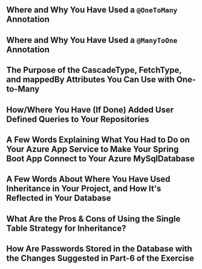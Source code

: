## Where and Why You Have Used a `@OneToMany` Annotation

## Where and Why You Have Used a `@ManyToOne` Annotation

## The Purpose of the CascadeType, FetchType, and mappedBy Attributes You Can Use with One-to-Many

## How/Where You Have (If Done) Added User Defined Queries to Your Repositories

## A Few Words Explaining What You Had to Do on Your Azure App Service to Make Your Spring Boot App Connect to Your Azure MySqlDatabase

## A Few Words About Where You Have Used Inheritance in Your Project, and How It's Reflected in Your Database

## What Are the Pros & Cons of Using the Single Table Strategy for Inheritance?

## How Are Passwords Stored in the Database with the Changes Suggested in Part-6 of the Exercise


